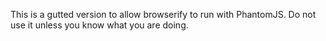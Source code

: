 This is a gutted version to allow browserify to run with PhantomJS.
Do not use it unless you know what you are doing.
